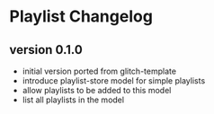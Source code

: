 # Playlist Changelog

## version 0.1.0

- initial version ported from glitch-template
- introduce playlist-store model for simple playlists
- allow playlists to be added to this model
- list all playlists in the model
